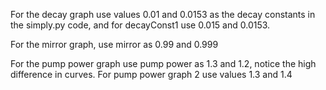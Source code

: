 For the decay graph use values 0.01 and 0.0153 as the decay constants in the 
simply.py code, and for decayConst1 use 0.015 and 0.0153.

For the mirror graph, use mirror as 0.99 and 0.999

For the pump power graph use pump power as 1.3 and 1.2, notice the high difference in curves. For pump power graph 2 use values 1.3 and 1.4 
